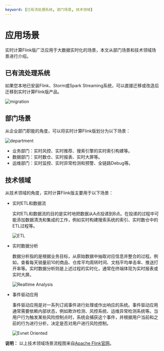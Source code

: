 ```yaml
---
keyword: [已有流处理系统, 部门场景, 技术领域]
---
```


# 应用场景

实时计算Flink版广泛应用于大数据实时化的场景，本文从部门场景和技术领域场景进行介绍。

## 已有流处理系统

如果您本地已安装Flink、Storm或Spark Streaming系统，可以直接迁移或改造后迁移到实时计算Flink版产品。

![migration](https://static-aliyun-doc.oss-cn-hangzhou.aliyuncs.com/assets/img/zh-CN/9215749951/p44714.png)

## 部门场景

从企业部门职能的角度，可以将实时计算Flink版划分为以下场景：

![department](https://static-aliyun-doc.oss-cn-hangzhou.aliyuncs.com/assets/img/zh-CN/9215749951/p44715.png)

-   业务部门：实时风控、实时推荐、搜索引擎的实时索引构建等。
-   数据部门：实时数仓、实时报表、实时大屏等。
-   运维部门：实时监控、实时异常检测和预警、全链路Debug等。

## 技术领域

从技术领域的角度，实时计算Flink版主要用于以下场景：

-   实时ETL和数据流

    实时ETL和数据流的目的是实时地把数据从A点投递到B点。在投递的过程中可能添加数据清洗和集成的工作，例如实时构建搜索系统的索引、实时数仓中的ETL过程等。

    ![ETL](https://static-aliyun-doc.oss-cn-hangzhou.aliyuncs.com/assets/img/zh-CN/9215749951/p44716.png)

-   实时数据分析

    数据分析指的是根据业务目标，从原始数据中抽取对应信息并整合的过程。例如，查看每天销量前10的商品、仓库平均周转时间、文档平均单击率、推送打开率等。实时数据分析则是上述过程的实时化，通常在终端体现为实时报表或实时大屏。

    ![Realtime Analysis](https://static-aliyun-doc.oss-cn-hangzhou.aliyuncs.com/assets/img/zh-CN/9215749951/p44717.png)

-   事件驱动应用

    事件驱动应用是对一系列订阅事件进行处理或作出响应的系统。事件驱动应用通常需要依赖内部状态，例如欺诈检测、风控系统、运维异常检测系统等。当用户行为触发某些风险控制点时，系统会捕获这个事件，并根据用户当前和之前的行为进行分析，决定是否对用户进行风险控制。

    ![Evnet Oriented](https://static-aliyun-doc.oss-cn-hangzhou.aliyuncs.com/assets/img/zh-CN/9215749951/p44718.png)


**说明：** 以上技术领域场景流程图来自[Apache Flink官网](https://flink.apache.org/usecases.html)。

